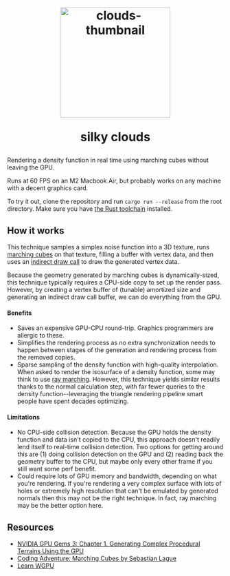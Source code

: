 <h1 align="center">
  <img width="256" alt="clouds-thumbnail" src="https://github.com/rgerd/silk-clouds/assets/4724014/0eaa8581-237d-4967-9762-c1ec5d7f44c7">
  <p>silky clouds</p>
</h1>

Rendering a density function in real time using marching cubes without leaving the GPU.

Runs at 60 FPS on an M2 Macbook Air, but probably works on any machine with a decent graphics card.

To try it out, clone the repository and run `cargo run --release` from the root directory. Make sure you have [the Rust toolchain](https://www.rust-lang.org/learn/get-started) installed.

## How it works
This technique samples a simplex noise function into a 3D texture, runs [marching cubes](https://en.wikipedia.org/wiki/Marching_cubes) on that texture, filling a buffer with vertex data, and then uses an [indirect draw call](https://toji.dev/webgpu-best-practices/indirect-draws.html) to draw the generated vertex data.

Because the geometry generated by marching cubes is dynamically-sized, this technique typically requires a CPU-side copy to set up the render pass. However, by creating a vertex buffer of (tunable) amortized size and generating an indirect draw call buffer, we can do everything from the GPU.

#### Benefits
* Saves an expensive GPU-CPU round-trip. Graphics programmers are allergic to these.
* Simplifies the rendering process as no extra synchronization needs to happen between stages of the generation and rendering process from the removed copies.
* Sparse sampling of the density function with high-quality interpolation. When asked to render the isosurface of a density function, some may think to use [ray marching](https://typhomnt.github.io/teaching/ray_tracing/raymarching_intro/). However, this technique yields similar results thanks to the normal calculation step, with far fewer queries to the density function--leveraging the triangle rendering pipeline smart people have spent decades optimizing.

#### Limitations
* No CPU-side collision detection. Because the GPU holds the density function and data isn't copied to the CPU, this approach doesn't readily lend itself to real-time collision detection. Two options for getting around this are (1) doing collision detection on the GPU and (2) reading back the geometry buffer to the CPU, but maybe only every other frame if you still want some perf benefit.
* Could require lots of GPU memory and bandwidth, depending on what you're rendering. If you're rendering a very complex surface with lots of holes or extremely high resolution that can't be emulated by generated normals then this may not be the right technique. In fact, ray marching may be the better option here.

## Resources
* [NVIDIA GPU Gems 3: Chapter 1. Generating Complex Procedural Terrains Using the GPU](https://developer.nvidia.com/gpugems/gpugems3/part-i-geometry/chapter-1-generating-complex-procedural-terrains-using-gpu)
* [Coding Adventure: Marching Cubes by Sebastian Lague](https://www.youtube.com/watch?v=M3iI2l0ltbE)
* [Learn WGPU](https://sotrh.github.io/learn-wgpu/)
